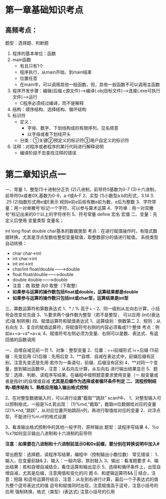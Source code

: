 # 第一章基础知识考点

## 高频考点：

题型：选择题、判断题

1. 程序的基本单位：函数
2. main函数
   - 有且只有1个
   - 程序执行，从main开始，到main结束
   - 位置任意
   - 在main中，可以调用其他一般函数，但，其他一般函数不可以调用主函数
3. 程序开发步骤：编辑(后缀.c源文件)-->编译(.obj目标文件)-->连接(.exe可执行文件)-->运行
   - C程序必须经过编译，而不是解释
4. 结构：顺序结构、选择结构、循环结构
5. 标识符
   - 定义：
     - 字母、数字、下划线构成的有限序列，见名晓意
     - 以字母或者下划线开头
   - 分类：①关键②预定义的标识符③用户自定义的标识符
6. 注释：对程序或者程序的某行代码进行解释说明
   - 编译阶段不去查找注释的错误

# 第二章知识点一

一、常量
1、整型(1)十进制分正负
(2)八进制，前导符0基数为0-7
(3)十六进制，前导符0x或者0X,基数为0-9，a-f或A-F
2、实型
(1)小数型a.b的形式，3.14   3.  .25
(2)指数形式用e或E表示 规则e前e后些有数e前为数，e后为整数
3、字符常量：用一对单撇号‘标记一个字符，可以参与算术运算
4、字符串：用一对双撇号”标记出来的0个以上的字符序列
5、符号常量 define 宏名 宏值
二、变量：先定义后使用
变量类型  变量名；

int long float double char基本的数据类型
考点：在进行赋值操作时，有隐式数据转换，尤其是浮点型数给整型变量赋值，取整数部分的值进行赋值。
系统类型自动转换：

- char   char->int
- int  char->int
- int   int->int
- char/int   float/double--->double
- float    float/double--->double
- double  double--->double
- 注意：商 取整 向0 取整（下取整）
- **如果参与运算的操作数包括float或double，运算结果都是double**
- **如果参与运算的操作数只包括int或char型，运算结果是int型**

三、算数运算符和算数表达式
1、* / % 高于+ -
2、同一级别从左向右计算，小括号会改变优先级
3、%要求两个操作数为整型（若不是整型，
可以应用
(int)(表达式)强
制转换)
四、赋值运算符和赋值表达式
1、运算级别：倒数第二
2、规则：从右向左
3、复合的赋值运算符，将赋值符号右侧的内容必须看成1个整体
考点：例如a+=a-=a*=a+a;
4、赋值符号左侧必须为变量、右侧可以是数、表达式、有返回值的函数调用

一、自增自减见前一页
1、对象：整型变量
2、位置：++i前缀形式 i++后缀
(1)前缀：先变后用
(2)后缀：先用后变
3、**自增、自减在表达式中，前缀后缀有区别，注意先变还是先用
若作为一条语句，前缀、后缀没有区别
4、**对同一个变量，放到输出函数中，注意：从右向左计算，从左向右
进行输出结果显示
5、题型：选择、判断、读程序写结果，在编程中按照题意要求使用变量（一
般变量或者是指针)的自增或自减
**尤其是后缀作为选择或者循环条件判定
二、流程控制结构-顺序结构
1、熟练应用输入输出格式控制**

2、在对整型数据输入时，可以进行设置“截取”“跳跃”
scanf中，
1、对整型输入可以控制格式，一般是%d,若出现：
(1)%md,“截取”，截取m位数据给对应的变量
(2)%*nd,“跳跃”，从对应位置开始跳跃n列，再进行取值给对应的变量
2、对浮点型，不能进行%m.nf的格式设置

3、看准输出格式控制中的其他一般字符，原样输出
题型：读程序写结果
4、%o %x?如何显示输出八进制和十六进制的前导符

**注意：如果要在八进制和十六进制前显示0和0x前缀，要分别在转换说明中加入#**

常出题型：选择题，读程序写结果，编程中（控制输出小数位数）
常见错误：
1、输入，在变量前缺&
2、输入：一般内容，原封敲入
3、输出：看准题要求
4、输出结果：若和自增自减结合，看住运算和输出显示
5、选择和循环条件上，出现自增自减，尤其是后缀，注意用值和变化的问
题
6、和逻辑运算符&& || 结合，注意：短路
和逗号运算符结合，注意：从左到右进行计算，最后一个子表达式的值
为整个逗号表达式的值
逗号和赋值同时出现，注意赋值高于逗号，注意小括号的应用
强制转换，格式（类型）(表达式)  注意小括号的引用
